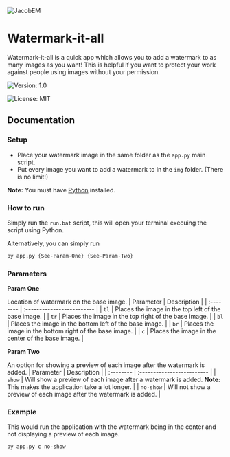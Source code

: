 ![JacobEM](https://jacobem.com/assets/media/JacobEM.png)


# Watermark-it-all

Watermark-it-all is a quick app which allows you to add a watermark to as many images as you want! This is helpful if you want to protect your work against people using images without your permission.

![Version: 1.0](https://img.shields.io/badge/Version-1.0-00e0a7)

![License: MIT](https://img.shields.io/badge/License-MIT-776bff)
## Documentation

### Setup

* Place your watermark image in the same folder as the `app.py` main script.
* Put every image you want to add a watermark to in the `img` folder. (There is no limit!)

**Note:** You must have [Python](https://www.python.org/) installed.

### How to run

Simply run the `run.bat` script, this will open your terminal execuing the script using Python.

Alternatively, you can simply run
```bash
py app.py {See-Param-One} {See-Param-Two}
```

### Parameters

**Param One**

Location of watermark on the base image.
| Parameter | Description                |
| :-------- | :------------------------- |
| `tl` | Places the image in the top left of the base image. |
| `tr` | Places the image in the top right of the base image. |
| `bl` | Places the image in the bottom left of the base image. |
| `br` | Places the image in the bottom right of the base image. |
| `c` | Places the image in the center of the base image. |


**Param Two**

An option for showing a preview of each image after the watermark is added.
| Parameter | Description                |
| :-------- | :------------------------- |
| `show` | Will show a preview of each image after a watermark is added. **Note:** This makes the application take a lot longer. |
| `no-show` | Will not show a preview of each image after the watermark is added. |


### Example
This would run the application with the watermark being in the center and not displaying a preview of each image.
```bash
py app.py c no-show
```
